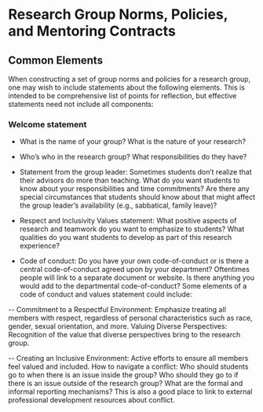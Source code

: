 # Research Group Norms, Policies, and Mentoring Contracts

## Common Elements

When constructing a set of group norms and policies for a research
group, one may wish to include statements about the following
elements. This is intended to be comprehensive list of points for
reflection, but effective statements need not include all components:

### Welcome statement

- What is the name of your group? What is the nature of your research?

- Who’s who in the research group? What responsibilities do they have?

- Statement from the group leader: Sometimes students don’t realize
that their advisors do more than teaching. What do you want students
to know about your responsibilities and time commitments? Are there
any special circumstances that students should know about that might
affect the group leader’s availability (e.g., sabbatical, family
leave)?

- Respect and Inclusivity Values statement: What positive aspects of
research and teamwork do you want to emphasize to students?  What
qualities do you want students to develop as part of this research
experience?

- Code of conduct: Do you have your own code-of-conduct or is there a
central code-of-conduct agreed upon by your department? Oftentimes
people will link to a separate document or website. Is there anything
you would add to the departmental code-of-conduct? Some elements of a
code of conduct and values statement could include:

-- Commitment to a Respectful Environment: Emphasize treating all
members with respect, regardless of personal characteristics such as
race, gender, sexual orientation, and more.  Valuing Diverse
Perspectives: Recognition of the value that diverse perspectives bring
to the research group.

-- Creating an Inclusive Environment: Active efforts to ensure all
members feel valued and included.  How to navigate a conflict: Who
should students go to when there is an issue inside the group? Who
should they go to if there is an issue outside of the research group?
What are the formal and informal reporting mechanisms? This is also a
good place to link to external professional development resources
about conflict.

